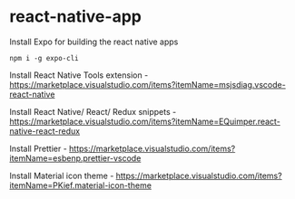 # react-native-app

Install Expo for building the react native apps

```node
npm i -g expo-cli
```

Install React Native Tools extension - https://marketplace.visualstudio.com/items?itemName=msjsdiag.vscode-react-native

Install React Native/ React/ Redux snippets - https://marketplace.visualstudio.com/items?itemName=EQuimper.react-native-react-redux

Install Prettier - https://marketplace.visualstudio.com/items?itemName=esbenp.prettier-vscode

Install Material icon theme - https://marketplace.visualstudio.com/items?itemName=PKief.material-icon-theme
